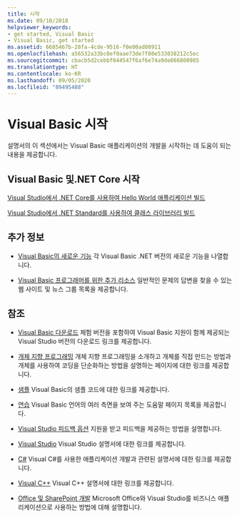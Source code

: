 ```yaml
---
title: 시작
ms.date: 09/10/2018
helpviewer_keywords:
- get started, Visual Basic
- Visual Basic, get started
ms.assetid: 6685467b-28fa-4cde-9516-f0e00ad08911
ms.openlocfilehash: a56532a33bc0ef0aae73de7f80e533038212c5ec
ms.sourcegitcommit: cbacb5d2cebbf044547f6af6e74a9de866800985
ms.translationtype: HT
ms.contentlocale: ko-KR
ms.lasthandoff: 09/05/2020
ms.locfileid: "89495488"
---
```

# <a name="get-started-with-visual-basic"></a>Visual Basic 시작

설명서의 이 섹션에서는 Visual Basic 애플리케이션의 개발을 시작하는 데 도움이 되는 내용을 제공합니다.

## <a name="get-started-with-visual-basic-and-net-core"></a>Visual Basic 및.NET Core 시작

[Visual Studio에서 .NET Core를 사용하여 Hello World 애플리케이션 빌드](../../core/tutorials/with-visual-studio.md)

[Visual Studio에서 .NET Standard를 사용하여 클래스 라이브러리 빌드](../../core/tutorials/library-with-visual-studio.md)

## <a name="additional-information"></a>추가 정보

- [Visual Basic의 새로운 기능](../whats-new/index.md) 각 Visual Basic .NET 버전의 새로운 기능을 나열합니다.

- [Visual Basic 프로그래머를 위한 추가 리소스](additional-resources.md) 일반적인 문제의 답변을 찾을 수 있는 웹 사이트 및 뉴스 그룹 목록을 제공합니다.

## <a name="see-also"></a>참조

- [Visual Basic 다운로드](https://visualstudio.microsoft.com/downloads/?utm_medium=microsoft&utm_source=docs.microsoft.com&utm_campaign=inline+link&utm_content=download+vs2019) 체험 버전을 포함하여 Visual Basic 지원이 함께 제공되는 Visual Studio 버전의 다운로드 링크를 제공합니다.

- [개체 지향 프로그래밍](../programming-guide/concepts/object-oriented-programming.md) 개체 지향 프로그래밍을 소개하고 개체를 직접 만드는 방법과 개체를 사용하여 코딩을 단순화하는 방법을 설명하는 페이지에 대한 링크를 제공합니다.

- [샘플](https://github.com/dotnet/docs/tree/master/samples/snippets/visualbasic) Visual Basic의 샘플 코드에 대한 링크를 제공합니다.

- [연습](../walkthroughs.md) Visual Basic 언어의 여러 측면을 보여 주는 도움말 페이지 목록을 제공합니다.

- [Visual Studio 피드백 옵션](/visualstudio/ide/feedback-options) 지원을 받고 피드백을 제공하는 방법을 설명합니다.

- [Visual Studio](/visualstudio/) Visual Studio 설명서에 대한 링크를 제공합니다.

- [C#](../../csharp/index.yml) Visual C#를 사용한 애플리케이션 개발과 관련된 설명서에 대한 링크를 제공합니다.

- [Visual C++](/cpp/) Visual C++ 설명서에 대한 링크를 제공합니다.

- [Office 및 SharePoint 개발](/visualstudio/vsto/office-and-sharepoint-development-in-visual-studio) Microsoft Office와 Visual Studio를 비즈니스 애플리케이션으로 사용하는 방법에 대해 설명합니다.
